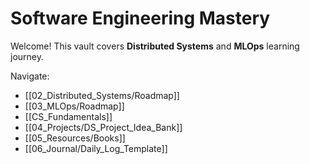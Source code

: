 # Software Engineering Mastery

Welcome! This vault covers **Distributed Systems** and **MLOps** learning journey.

Navigate:
- [[02_Distributed_Systems/Roadmap]]
- [[03_MLOps/Roadmap]]
- [[CS_Fundamentals]]
- [[04_Projects/DS_Project_Idea_Bank]]
- [[05_Resources/Books]]
- [[06_Journal/Daily_Log_Template]]
